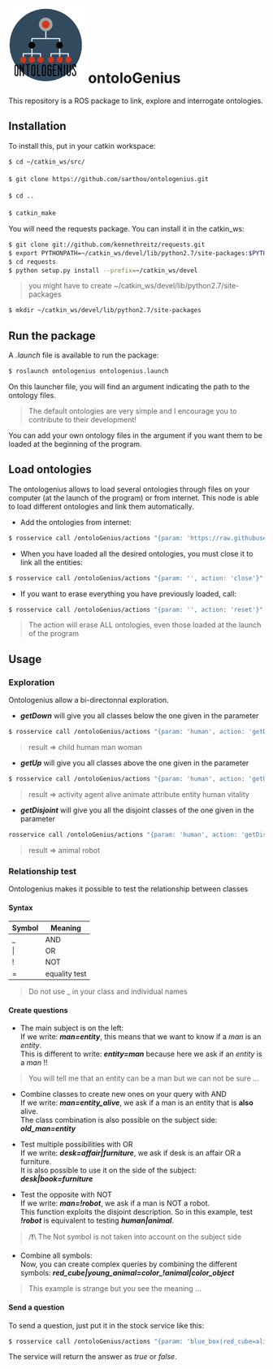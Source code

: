 # <img src="logo/ontologenius.png" width="150"> ontolo**G**enius
This repository is a ROS package to link, explore and interrogate ontologies.

## Installation

To install this, put in your catkin workspace:
```sh
$ cd ~/catkin_ws/src/

$ git clone https://github.com/sarthou/ontologenius.git

$ cd ..

$ catkin_make
```

You will need the requests package. You can install it in the catkin_ws:
```sh
$ git clone git://github.com/kennethreitz/requests.git
$ export PYTHONPATH=~/catkin_ws/devel/lib/python2.7/site-packages:$PYTHONPATH
$ cd requests
$ python setup.py install --prefix=~/catkin_ws/devel
```
> you might have to create ~/catkin_ws/devel/lib/python2.7/site-packages

```sh
$ mkdir ~/catkin_ws/devel/lib/python2.7/site-packages
```

## Run the package

A *.launch* file is available to run the package:
```sh
$ roslaunch ontologenius ontologenius.launch
```

On this launcher file, you will find an argument indicating the path to the ontology files.
> The default ontologies are very simple and I encourage you to contribute to their development!

You can add your own ontology files in the argument if you want them to be loaded at the beginning of the program.

## Load ontologies

The ontologenius allows to load several ontologies through files on your computer (at the launch of the program) or from internet.
This node is able to load different ontologies and link them automatically.

- Add the ontologies from internet:
```sh
$ rosservice call /ontoloGenius/actions "{param: 'https://raw.githubusercontent.com/sarthou/ontologenius/master/files/attribute.owl', action: 'add' }"
```

- When you have loaded all the desired ontologies, you must close it to link all the entities:
```sh
$ rosservice call /ontoloGenius/actions "{param: '', action: 'close'}"
```

- If you want to erase everything you have previously loaded, call:
```sh
$ rosservice call /ontoloGenius/actions "{param: '', action: 'reset'}"
```
> The action will erase ALL ontologies, even those loaded at the launch of the program

## Usage

### Exploration
Ontologenius allow a bi-directonnal exploration.

- ***getDown*** will give you all classes below the one given in the parameter
```sh
$ rosservice call /ontoloGenius/actions "{param: 'human', action: 'getDown'}"
```
> result => child human man woman

- ***getUp*** will give you all classes above the one given in the parameter
```sh
$ rosservice call /ontoloGenius/actions "{param: 'human', action: 'getUp'}"
```
> result => activity agent alive animate attribute entity human vitality

- ***getDisjoint*** will give you all the disjoint classes of the one given in the parameter
```sh
rosservice call /ontoloGenius/actions "{param: 'human', action: 'getDisjoint'}"
```
> result => animal robot

### Relationship test
Ontologenius makes it possible to test the relationship between classes

#### Syntax

Symbol          | Meaning
-------------   | -------------
_               | AND
\|              | OR
!               | NOT
=               | equality test

> Do not use _ in your class and individual names

#### Create questions

- The main subject is on the left:  
If we write: ***man=entity***, this means that we want to know if a *man* is an *entity*.  
This is different to write: ***entity=man*** because here we ask if an *entity* is a *man* !!  
> You will tell me that an entity can be a man but we can not be sure ...

- Combine classes to create new ones on your query with AND  
If we write: ***man=entity_alive***, we ask if a man is an entity that is **also** alive.  
The class combination is also possible on the subject side: ***old_man=entity***  

- Test multiple possibilities with OR  
If we write: ***desk=affair|furniture***, we ask if desk is an affair OR a furniture.  
It is also possible to use it on the side of the subject: ***desk|book=furniture***  

- Test the opposite with NOT  
If we write: ***man=!robot***, we ask if a man is NOT a robot.  
This function exploits the disjoint description. So in this example, test ***!robot*** is equivalent to testing ***human|animal***.  
> /:exclamation:\\ The Not symbol is not taken into account on the subject side

- Combine all symbols:  
Now, you can create complex queries by combining the different symbols: ***red_cube|young_animal=color_!animal|color_object***  
> This example is strange but you see the meaning ...  

#### Send a question

To send a question, just put it in the stock service like this:  
```sh
$ rosservice call /ontoloGenius/actions "{param: 'blue_box|red_cube=alive', action: 'test'}"
```
The service will return the answer as *true* or *false*.
